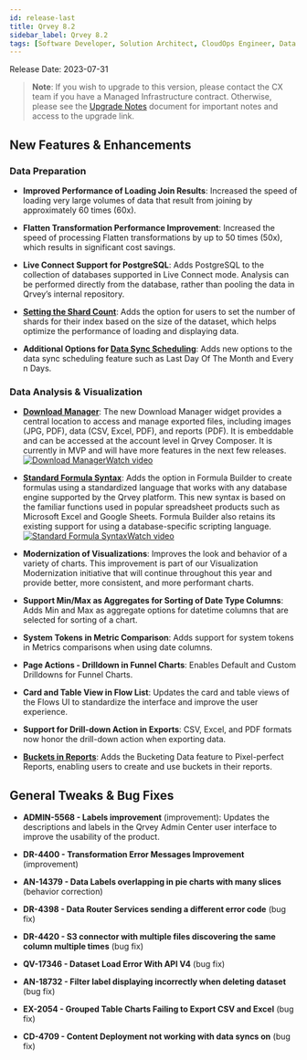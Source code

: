 ```yaml
---
id: release-last
title: Qrvey 8.2
sidebar_label: Qrvey 8.2
tags: [Software Developer, Solution Architect, CloudOps Engineer, Data Analyst]
---
```


Release Date: 2023-07-31

 >**Note**: If you wish to upgrade to this version, please contact the CX team if you have a Managed Infrastructure contract. Otherwise, please see the [Upgrade Notes](../upgrade-notes.md) document for important notes and access to the upgrade link.

## New Features & Enhancements

### Data Preparation

* **Improved Performance of Loading Join Results**: Increased the speed of loading very large volumes of data that result from joining by approximately 60 times (60x).

* **Flatten Transformation Performance Improvement**: Increased the speed of processing Flatten transformations by up to 50 times (50x), which results in significant cost savings.

* **Live Connect Support for PostgreSQL**: Adds PostgreSQL to the collection of databases supported in Live Connect mode. Analysis can be performed directly from the database, rather than pooling the data in Qrvey’s internal repository.

* **[Setting the Shard Count](../../composer/05-Working%20with%20Data/Datasets/02-Design/07-Advanced%20Settings/dataset-design-advanced-settings.md)**: Adds the option for users to set the number of shards for their index based on the size of the dataset, which helps optimize the performance of loading and displaying data. 

* **Additional Options for [Data Sync Scheduling](../../composer/05-Working%20with%20Data/Datasets/02-Design/04-Data%20Syncronization/data-sync.md)**: Adds new options to the data sync scheduling feature such as Last Day Of The Month and Every n Days.



### Data Analysis & Visualization

* **[Download Manager](../../composer/03-Managing%20Your%20User%20Profile/download-manager.md)**: The new Download Manager widget provides a central location to access and manage exported files, including images (JPG, PDF), data (CSV, Excel, PDF), and reports (PDF). It is embeddable and can be accessed at the account level in Qrvey Composer. It is currently in MVP and will have more features in the next few releases. <a href="/docs/video-training/release/version-8.2#download-manager" target="_blank" className="tooltip"><img alt="Download Manager" src="https://s3.amazonaws.com/cdn.qrvey.com/documentation_assets/release-notes/video_icon.png#thumbnail-20" className="video-icon-png" /><span className="tooltiptext">Watch video</span></a>

* **[Standard Formula Syntax](../../composer/05-Working%20with%20Data/Datasets/03-Analyze/10-Formula%20Builder/using-standardized-syntax.md)**: Adds the option in Formula Builder to create formulas using a standardized language that works with any database engine supported by the Qrvey platform. This new syntax is based on the familiar functions used in popular spreadsheet products such as Microsoft Excel and Google Sheets. Formula Builder also retains its existing support for using a database-specific scripting language. <a href="/docs/video-training/release/version-8.2#formula-syntax" target="_blank" className="tooltip"><img alt="Standard Formula Syntax" src="https://s3.amazonaws.com/cdn.qrvey.com/documentation_assets/release-notes/video_icon.png#thumbnail-20" className="video-icon-png" /><span className="tooltiptext">Watch video</span></a>

* **Modernization of Visualizations**: Improves the look and behavior of a variety of charts. This improvement is part of our Visualization Modernization initiative that will continue throughout this year and provide better, more consistent, and more performant charts.

* **Support Min/Max as Aggregates for Sorting of Date Type Columns**: Adds Min and Max as aggregate options for datetime columns that are selected for sorting of a chart.

* **System Tokens in Metric Comparison**: Adds support for system tokens in Metrics comparisons when using date columns.

* **Page Actions - Drilldown in Funnel Charts**: Enables Default and Custom Drilldowns for Funnel Charts.

* **Card and Table View in Flow List**: Updates the card and table views of the Flows UI to standardize the interface and improve the user experience.

* **Support for Drill-down Action in Exports**: CSV, Excel, and PDF formats now honor the drill-down action when exporting data.

* **[Buckets in Reports](../../composer/10-Pixel-perfect%20Reports/filtering-data.md)**: Adds the Bucketing Data feature to Pixel-perfect Reports, enabling users to create and use buckets in their reports.



## General Tweaks & Bug Fixes

* **ADMIN-5568 - Labels improvement** (improvement): Updates the descriptions and labels in the Qrvey Admin Center user interface to improve the usability of the product. 

* **DR-4400 - Transformation Error Messages Improvement** (improvement)

* **AN-14379 - Data Labels overlapping in pie charts with many slices** (behavior correction)

* **DR-4398 - Data Router Services sending a different error code** (bug fix)

* **DR-4420 - S3 connector with multiple files discovering the same column multiple times** (bug fix)

* **QV-17346 - Dataset Load Error With API V4** (bug fix)

* **AN-18732 - Filter label displaying incorrectly when deleting dataset** (bug fix)

* **EX-2054 - Grouped Table Charts Failing to Export CSV and Excel** (bug fix)

* **CD-4709 - Content Deployment not working with data syncs on** (bug fix)



